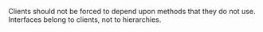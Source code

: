 Clients should not be forced to depend upon methods that they do not use. Interfaces belong to clients, not to hierarchies.